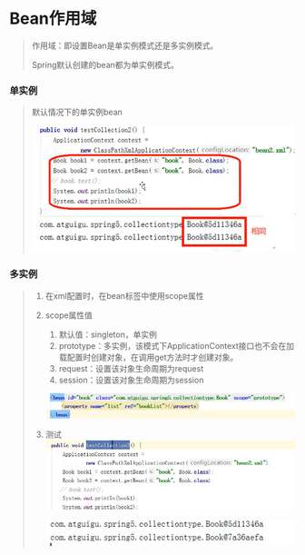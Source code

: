 # Bean作用域

> 作用域：即设置Bean是单实例模式还是多实例模式。
>
> Spring默认创建的bean都为单实例模式。

### 单实例

> 默认情况下的单实例bean
>
> ![image-20210823133540661](image/image-20210823133540661.png)

### 多实例

> 1. 在xml配置时，在bean标签中使用scope属性
>
> 2. scope属性值
>
>     1. 默认值：singleton，单实例
>     2. prototype：多实例，该模式下ApplicationContext接口也不会在加载配置时创建对象，在调用get方法时才创建对象。
>     3. request：设置该对象生命周期为request
>     4. session：设置该对象生命周期为session
>
>     ![image-20210823133832118](image/image-20210823133832118.png)
>
> 3. 测试
>     ![image-20210823133906549](image/image-20210823133906549.png)
>
>     ![image-20210823133850589](image/image-20210823133850589.png)